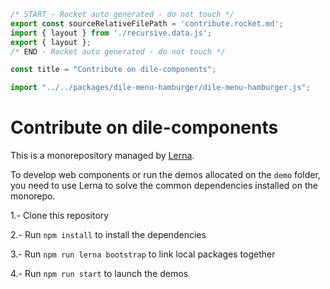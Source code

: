 ```js server
/* START - Rocket auto generated - do not touch */
export const sourceRelativeFilePath = 'contribute.rocket.md';
import { layout } from './recursive.data.js';
export { layout };
/* END - Rocket auto generated - do not touch */

const title = "Contribute on dile-components";
```

```js script
import "../../packages/dile-menu-hamburger/dile-menu-hamburger.js";
```

# Contribute on dile-components

This is a monorepository managed by [Lerna](https://github.com/lerna/lerna).

To develop web components or run the demos allocated on the ```demo``` folder, you need to use Lerna to solve the common dependencies installed on the monorepo.

1.- Clone this repository

2.- Run ```npm install``` to install the dependencies

3.- Run ```npm run lerna bootstrap``` to link local packages together

4.- Run ```npm run start``` to launch the demos

